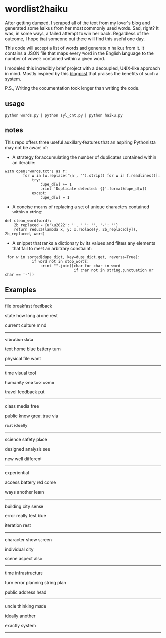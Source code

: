 # wordlist2haiku
After getting dumped, I scraped all of the text from my lover's blog and 
generated some haikus from her most commonly used words. Sad, right?
It was, in some ways, a failed attempt to win her back. Regardless of the outcome,
I hope that someone out there will find this useful one day.

This code will accept a list of words and generate n haikus from it. It contains a JSON file that maps every word in the English language to the number of vowels contained within a given word.

I modeled this incredibly brief project with a decoupled, UNIX-like approach in mind. Mostly inspired by this [blogpost](http://www.confluent.io/blog/apache-kafka-samza-and-the-unix-philosophy-of-distributed-data) that praises the benefits of such a system. 

P.S., Writing the documentation took longer than writing the code.

## usage
`python words.py | python syl_cnt.py | python haiku.py`


## notes
This repo offers three useful auxillary-features that an aspiring Pythonista may not be aware of:
* A strategy for accumulating the number of duplicates contained within an iterable:
```
with open('words.txt') as f:
        for w in [w.replace('\n', '').strip() for w in f.readlines()]:
            try:
                dupe_d[w] += 1
                print 'Duplicate detected: {}'.format(dupe_d[w])
            except:
                dupe_d[w] = 1
```
* A concise means of replacing a set of unique characters contained within a string:
```
def clean_word(word):
    2b_replaced = {u'\u2022': '', ' ': '', '-': ''}
    return reduce(lambda x, y: x.replace(y, 2b_replaced[y]), 2b_replaced, word)
```
* A snippet that ranks a dictionary by its values and filters any elements that fail to meet an arbitrary constraint:
```
 for w in sorted(dupe_dict, key=dupe_dict.get, reverse=True):
            if word not in stop_words:
                print "".join([char for char in word
                               if char not in string.punctuation or char == '-'])
  ```


## Examples
*****************************************************
file breakfast feedback

state how long ai one rest

current culture mind
*****************************************************
vibration data

text home blue battery turn

physical file want
*****************************************************
time visual tool

humanity one tool come

travel feedback put
*****************************************************
class media free

public know great true via

rest ideally
*****************************************************
science safety place

designed analysis see

new well different
*****************************************************
experiential

access battery red come

ways another learn
*****************************************************
building city sense

error really test blue

iteration rest
*****************************************************
character show screen

individual city

scene aspect also
*****************************************************
time infrastructure

turn error planning string plan

public address head
*****************************************************
uncle thinking made

ideally another

exactly system
*****************************************************

